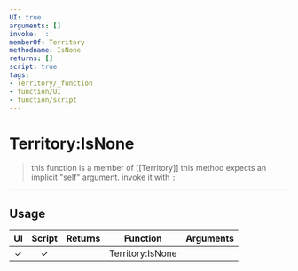 ```yaml
---
UI: true
arguments: []
invoke: ':'
memberOf: Territory
methodname: IsNone
returns: []
script: true
tags:
- Territory/_function
- function/UI
- function/script
---
```

# Territory:IsNone
> this function is a member of [[Territory]]
> this method expects an implicit "self" argument. invoke it with `:`
-----
## Usage
|  UI | Script | Returns | Function | Arguments |
|:---:|:------:|-------:|:--------:|:---------|
|✓|✓||Territory:IsNone||
